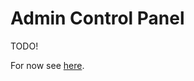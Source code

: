# Admin Control Panel

TODO!

For now see [here](https://github.com/superseriousbusiness/gotosocial-admin).
